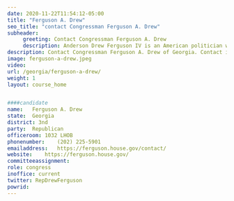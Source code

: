 ```yaml
---
date: 2020-11-22T11:54:12-05:00
title: "Ferguson A. Drew"
seo_title: "contact Congressman Ferguson A. Drew"
subheader:
     greeting: Contact Congressman Ferguson A. Drew 
     description: Anderson Drew Ferguson IV is an American politician who is the U.S. Representative for Georgia's 3rd congressional district. The district stretches from the southern suburbs of Atlanta to the northern suburbs of Columbus.
description: Contact Congressman Ferguson A. Drew of Georgia. Contact information for Ferguson A. Drew includes email address, phone number, and mailing address.
image: ferguson-a-drew.jpeg
video: 
url: /georgia/ferguson-a-drew/
weight: 1
layout: course_home


####candidate
name:	Ferguson A. Drew
state:	Georgia
district: 3nd
party:	Republican
officeroom:	1032 LHOB
phonenumber:	(202) 225-5901
emailaddress:	https://ferguson.house.gov/contact/
website:	https://ferguson.house.gov/
committeeassignment: 
role: congress
inoffice: current
twitter: RepDrewFerguson
powrid: 
---
```


